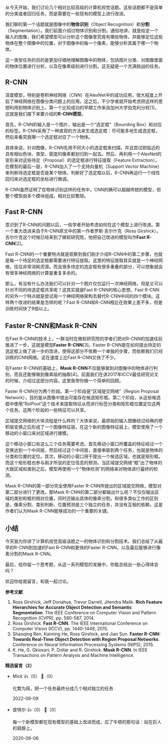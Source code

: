 从今天开始，我们讨论几个相对比较高级的计算机视觉话题。这些话题都不是简单的分类或者回归任务，而是需要在一些现有的模型上进行改进。

我们聊的第一个话题就是图像中的**物体识别**（Object Recognition）和**分割**（Segmentation）。我们前面介绍过物体识别和分割。通俗地讲，就是给定一个输入的图像，我们希望模型可以分析这个图像里究竟有哪些物体，并能够定位这些物体在整个图像中的位置，对于图像中的每一个像素，能够分析其属于哪一个物体。

这一类型任务的目的是更加仔细地理解图像中的物体，包括图片分类、对图像里面的物体位置进行分析，以及在像素级别进行分割，这无疑是一个充满挑战的任务。

## R-CNN

深度模型，特别是卷积神经网络（CNN）在AlexNet中的成功应用，很大程度上开启了神经网络在图像分类问题上的应用。这之后，不少学者就开始考虑把这样的思想利用到物体识别上。第一个比较成功的早期工作来自加州大学伯克利分校\[1]，这就是我们接下来要介绍的**R-CNN模型**。

首先，R-CNN的输入是一个图片，输出是一个“选定框”（Bounding Box）和对应的标签。R-CNN采用了一种直观的方法来生成选定框：尽可能多地生成选定框，然后来看究竟哪一个选定框对应了一个物体。

具体来说，针对图像，R-CNN先用不同大小的选定框来扫描，并且尝试把临近的具有相似色块、类型、密度的像素都划归到一起去。然后，再利用一个AlexNet的变形来对这些待定（Proposal）的选定框进行特征提取（Feature Extraction）。在模型的最后一层，R-CNN加入了一个支持向量机（Support Vector Machine）来判断待选定框是否是某个物体。判断好了选定框以后，R-CNN再运行一个线性回归来对选定框的坐标进行微调。

R-CNN虽然证明了在物体识别这样的任务中，CNN的确可以超越传统的模型，但整个模型由多个模块组成，相对比较繁琐。

## Fast R-CNN

意识到了R-CNN的问题以后，一些学者开始考虑如何在这个模型上进行改进。第一个重大改进来自于R-CNN原文中的第一作者罗斯·吉尔什克（Ross Girshick）。吉尔什克这个时候已经来到了微软研究院，他把自己改进的模型叫作**Fast R-CNN**\[2]。

Fast R-CNN的一个重要特点就是观察到我们刚才介绍R-CNN中的第二步骤，也就是每一个待定的选定框都需要进行特征提取。这里的特征提取其实就是一个神经网络，往往非常消耗资源。而且很多待定的选定框有很多重叠的部分，可以想象就会有很多神经网络的计算是重复多余的。

那么，有没有什么办法我们可以针对一个图片仅仅运行一次神经网络，但是又可以针对不同的待选定框共享呢？这其实就是Fast R-CNN的核心思想。Fast R-CNN的另外一个特点就是尝试用一个神经网络架构去替代R-CNN中间的四个模块。这样两个改进的结果是怎样的呢？Fast R-CNN和R-CNN相比在效果上差不多，但是训练时间快了9倍以上。

## Faster R-CNN和Mask R-CNN

在Fast R-CNN的技术上，一群当时在微软研究院的学者们把对R-CNN的加速往前推进了一步，这就是模型**Faster R-CNN**\[3]。Faster R-CNN是在如何提出待定的选定框上做了进一步的改进，使得这部分不依赖一个单独的步骤，而依赖我们已经训练的CNN网络。这在速度上比Fast R-CNN又快了不少。

在Faster R-CNN的基础上，**Mask R-CNN**不仅能够做到对图像中的物体进行判别，而且还能够做到像素级的抽取\[4]。前面我们在讲2017年ICCV最佳研究论文的时候，介绍过这部分内容。这里我带你做一个简单的回顾。

Faster R-CNN分为两个阶段。第一个阶段是“区域提交网络”（Region Proposal Network），目的是从图像中提出可能存在候选矩形框。第二个阶段，从这些候选框中使用“RoIPool”这个技术来提取特征从而进行标签分类和矩形框位置定位这两个任务。这两个阶段的一些特征可以共享。

区域提交网络的大体流程是什么样的？大体来说，最原始的输入图像经过经典的卷积层变换之后形成了一个图像特征层。在这个新的图像特征层上，模型使用了一个移动的小窗口来对区域进行建模。

这个移动小窗口有这么三个任务需要考虑。首先移动小窗口所覆盖的特征经过一个变换达到一个中间层，然后经过这个中间层，直接串联到两个任务，也就是物体的分类和位置的定位。其次，移动的小窗口用于提出一个候选区域，也就是矩形框。而这个矩形框也参与刚才所说的定位信息的预测。当区域提交网络“框”出了物体的大致区域和类别之后，模型再使用一个“物体检测”的网络来对物体进行最终的检测。

Mask R-CNN的第一部分完全使用Faster R-CNN所提出的区域提交网络，模型对第二部分进行了更改。那Mask R-CNN的第二部分都输出什么呢？不仅仅输出区域的类别和框的相对位置，同时还输出具体的像素分割。和很多类似工作的区别是，像素分割、类别判断、位置预测是三个独立的任务，并没有互相的依赖，这是作者们认为Mask R-CNN能够成功的一个重要的关键。

## 小结

今天我为你讲了计算机视觉高级话题之一的物体识别和分割技术。我们总结了从最早的R-CNN到加速的Fast R-CNN和更快的Faster R-CNN，以及最后能够进行像素分割的Mask R-CNN。

最后，给你留一个思考题，从这一系列模型的发展中，你能总结出一些心得体会吗？

欢迎你给我留言，和我一起讨论。

**参考文献**

1. Ross Girshick, Jeff Donahue, Trevor Darrell, Jitendra Malik. **Rich Feature Hierarchies for Accurate Object Detection and Semantic Segmentation**. The IEEE Conference on Computer Vision and Pattern Recognition (CVPR), pp. 580-587, 2014.
2. Ross Girshick. **Fast R-CNN**. The IEEE International Conference on Computer Vision (ICCV), pp. 1440-1448, 2015.
3. Shaoqing Ren, Kaiming He, Ross Girshick, and Jian Sun. **Faster R-CNN: Towards Real-Time Object Detection with Region Proposal Networks**. Conference on Neural Information Processing Systems (NIPS), 2015.
4. K. He, G. Gkioxari, P. Dollar and R. Girshick. **Mask R-CNN**. In IEEE Transactions on Pattern Analysis and Machine Intelligence.
<div><strong>精选留言（2）</strong></div><ul>
<li><span>Mick</span> 👍（0） 💬（0）<p>化繁为简，把一个任务最终分成几个相对独立的任务</p>2022-06-09</li><br/><li><span>皮特尔</span> 👍（0） 💬（0）<p>每一个新模型都在现有模型的基础上改进而成，应了牛顿的那句话：站在巨人的肩膀上。</p>2020-06-06</li><br/>
</ul>